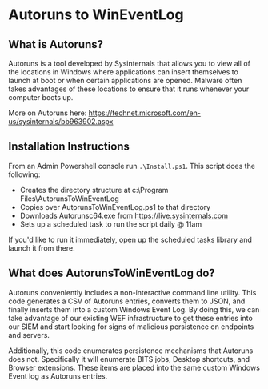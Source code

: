 # Autoruns to WinEventLog

## What is Autoruns?

Autoruns is a tool developed by Sysinternals that allows you to view all of the
locations in Windows where applications can insert themselves to launch at boot
or when certain applications are opened. Malware often takes advantages of these
locations to ensure that it runs whenever your computer boots up.

More on Autoruns here: https://technet.microsoft.com/en-us/sysinternals/bb963902.aspx

## Installation Instructions
From an Admin Powershell console run `.\Install.ps1`. This script does the following:
* Creates the directory structure at c:\Program Files\AutorunsToWinEventLog
* Copies over AutorunsToWinEventLog.ps1 to that directory
* Downloads Autorunsc64.exe from https://live.sysinternals.com
* Sets up a scheduled task to run the script daily @ 11am

If you'd like to run it immediately, open up the scheduled tasks library and launch it from there.

## What does AutorunsToWinEventLog do?

Autoruns conveniently includes a non-interactive command line utility. This code
generates a CSV of Autoruns entries, converts them to JSON, and finally inserts
them into a custom Windows Event Log. By doing this, we can take advantage of
our existing WEF infrastructure to get these entries into our SIEM and start
looking for signs of malicious persistence on endpoints and servers.

Additionally, this code enumerates persistence mechanisms that Autoruns does not.
Specifically it will enumerate BITS jobs, Desktop shortcuts, and Browser extensions.
These items are placed into the same custom Windows Event log as Autoruns entries.
